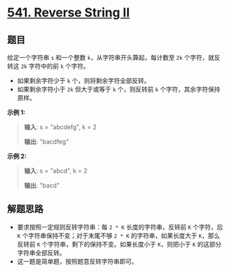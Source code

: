 # [541. Reverse String II](https://leetcode.com/problems/reverse-string-ii/)


## 题目

给定一个字符串 `s` 和一个整数 `k`，从字符串开头算起，每计数至 `2k` 个字符，就反转这 `2k` 字符中的前 `k` 个字符。

- 如果剩余字符少于 `k` 个，则将剩余字符全部反转。
- 如果剩余字符小于 `2k` 但大于或等于 `k` 个，则反转前 `k` 个字符，其余字符保持原样。

**示例 1:**
> **输入**: s = "abcdefg", k = 2
>
> **输出**: "bacdfeg"

**示例 2:**
> **输入**: s = "abcd", k = 2
>
> **输出**: "bacd"


## 解题思路

- 要求按照一定规则反转字符串：每 `2 * K` 长度的字符串，反转前 `K` 个字符，后 `K` 个字符串保持不变；对于末尾不够 `2 * K` 的字符串，如果长度大于 `K`，那么反转前 `K` 个字符串，剩下的保持不变。如果长度小于 `K`，则把小于 `K` 的这部分字符串全部反转。
- 这一题是简单题，按照题意反转字符串即可。










